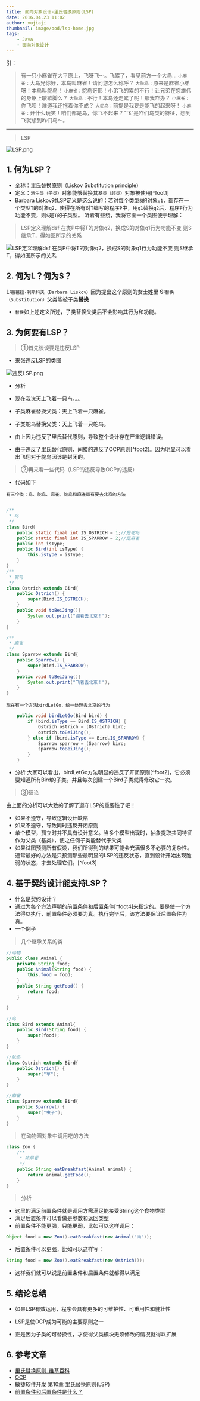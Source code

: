 ```yaml
---
title: 面向对象设计-里氏替换原则(LSP)
date: 2016.04.23 11:02
author: xujiaji
thumbnail: image/ood/lsp-home.jpg
tags:
    - Java
    - 面向对象设计
---
```


引：
> 有一只小麻雀在大平原上，飞呀飞～。飞累了，看见前方一个大鸟...
`小麻雀：`大鸟兄你好，本鸟叫麻雀！请问您怎么称呼？
`大鸵鸟：`原来是麻雀小弟呀！本鸟叫鸵鸟！
`小麻雀：`鸵鸟哥耶！小弟飞的累的不行！让兄弟在您雄伟的身躯上歇歇脚么？
`大鸵鸟：`不行！本鸟还走累了呢！那我咋办？
`小麻雀：`你飞呗！难道我还拖着你不成？
`大鸵鸟：`前提是我要是能飞的起来呀！
`小麻雀：`开什么玩笑！咱们都是鸟，你飞不起来？“飞”是咋们鸟类的特征，想到飞就想到咋们鸟～。


----
> LSP

![LSP.png](image/ood/lsp.png)

## 1. 何为LSP？
- 全称：里氏替换原则（Liskov Substitution principle）
- 定义：`派生类（子类）`对象能够替换其`基类（超类）`对象被使用[^foot1]
 - Barbara Liskov对LSP定义是这么说的：若对每个类型`S`的对象`q1`，都存在一个类型`T`的对象`q2`，使得在所有对`T`编写的程序`P`中，用`q1`替换`q2`后，程序`P`行为功能不变，则`S`是`T`的子类型。
 听着有些绕，我将它画一个类图便于理解：
 > LSP定义理解dsf
 在类P中将T的对象q2，换成S的对象q1行为功能不变
 则S继承T，得如图所示的关系

![LSP定义理解dsf
在类P中将T的对象q2，换成S的对象q1行为功能不变
则S继承T，得如图所示的关系](image/ood/lsp1.png)


## 2. 何为L？何为S？
**L:**`芭芭拉·利斯科夫（Barbara Liskov）`因为提出这个原则的女士姓里
**S:**`替换（Substitution）`父类能被子类**替换**
 - `替换`如上述定义所述，子类替换父类后不会影响其行为和功能。

## 3. 为何要有LSP？

> ①首先谈谈要是违反LSP

- 来张违反LSP的类图

![违反LSP.png](image/ood/lsp-no.png)

- 分析
 - 现在我说天上飞着一只鸟。。。
 - 子类麻雀替换父类：天上飞着一只麻雀。
 - 子类鸵鸟替换父类：天上飞着一只鸵鸟。

- 由上因为违反了里氏替代原则，导致整个设计存在严重逻辑错误。
- 由于违反了里氏替代原则，间接的违反了OCP原则[^foot2]。因为明显可以看出飞翔对于鸵鸟因该是封闭的。

> ②再来看一些代码（LSP的违反导致OCP的违反）

- 代码如下

`有三个类：鸟、鸵鸟、麻雀。鸵鸟和麻雀都有要去北京的方法`

``` java

/**
 * 鸟
 */
class Bird{
    public static final int IS_OSTRICH = 1;//是鸵鸟
    public static final int IS_SPARROW = 2;//是麻雀
    public int isType;
    public Bird(int isType) {
        this.isType = isType;
    }
}
/**
 * 鸵鸟
 */
class Ostrich extends Bird{
    public Ostrich() {
        super(Bird.IS_OSTRICH);
    }
    public void toBeiJing(){
        System.out.print("跑着去北京！");
    }
}

/**
 * 麻雀
 */
class Sparrow extends Bird{
    public Sparrow() {
        super(Bird.IS_SPARROW);
    }
    public void toBeiJing(){
        System.out.print("飞着去北京！");
    }
}

```

`现在有一个方法birdLetGo，统一处理去北京的行为`

``` java
    public void birdLetGo(Bird bird) {
        if (bird.isType == Bird.IS_OSTRICH) {
            Ostrich ostrich = (Ostrich) bird;
            ostrich.toBeiJing();
        } else if (bird.isType == Bird.IS_SPARROW) {
            Sparrow sparrow = (Sparrow) bird;
            sparrow.toBeiJing();
        }
    }
```
- 分析
大家可以看出，birdLetGo方法明显的违反了开闭原则[^foot2]，它必须要知道所有Bird的子类。并且每次创建一个Bird子类就得修改它一次。

> ③结论

由上面的分析可以大致的了解了遵守LSP的重要性了吧！
- 如果不遵守，导致逻辑设计缺陷
- 如果不遵守，导致同时违反开闭原则
- 单个模型，孤立时并不具有设计意义。当多个模型出现时，抽象提取共同特征作为父类（基类），使之任何子类能替代于父类
- 如果试图预测所有假设，我们所得到的结果可能会充满很多不必要的复杂性。通常最好的办法是只预测那些最明显的LSP的违反状态，直到设计开始出现脆弱的状态，才去处理它们。[^foot3]

## 4. 基于契约设计能支持LSP？
 - 什么是契约设计？
  - 通过为每个方法声明的前置条件和后置条件[^foot4]来指定的。要是使一个方法得以执行，前置条件必须要为真。执行完毕后，该方法要保证后置条件为真。
 - 一个例子

> 几个继承关系的类

``` java
//动物
public class Animal {
    private String food;
    public Animal(String food) {
        this.food = food;
    }
    public String getFood() {
        return food;
    }

}

//鸟
class Bird extends Animal{
    public Bird(String food) {
        super(food);
    }
}

//鸵鸟
class Ostrich extends Bird{
    public Ostrich() {
        super("草");
    }
}

//麻雀
class Sparrow extends Bird{
    public Sparrow() {
        super("虫子");
    }
}

```
> 在动物园对象中调用吃的方法

``` java
class Zoo {
    /**
     * 吃早餐
     */
    public String eatBreakfast(Animal animal) {
        return animal.getFood();
    }
}
```

> 分析

 - 这里的满足前置条件就是调用方需满足能接受String这个食物类型
 - 满足后置条件可以看做是参数和返回类型
 - 前置条件不能更强，只能更弱，比如可以这样调用：

``` java
Object food = new Zoo().eatBreakfast(new Animal("肉"));
```
 - 后置条件可以更强，比如可以这样写：

``` java
String food = new Zoo().eatBreakfast(new Ostrich());
```

 - 这样我们就可以说是前置条件和后置条件就都得以满足




## 5. 结论总结
 - 如果LSP有效运用，程序会具有更多的可维护性、可重用性和健壮性

 - LSP是使OCP成为可能的主要原则之一

 - 正是因为子类的可替换性，才使得父类模块无须修改的情况就得以扩展

## 6. 参考文章
- [里氏替换原则-维基百科](https://zh.wikipedia.org/wiki/%E9%87%8C%E6%B0%8F%E6%9B%BF%E6%8D%A2%E5%8E%9F%E5%88%99)
- [OCP](http://www.jianshu.com/p/0fe6ab955842)
- 敏捷软件开发  第10章  里氏替换原则(LSP)
- [前置条件和后置条件是什么？](http://blog.csdn.net/q345852047/article/details/7955792)
